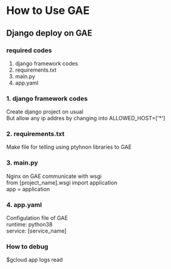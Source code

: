 # How to Use GAE
## Django deploy on GAE
### required codes
1. django framework codes
2. requirements.txt
3. main.py 
4. app.yaml

### 1. django framework codes
Create django project on usual</br>
But allow any ip addres by changing into ALLOWED_HOST=['*']

### 2. requirements.txt
Make file for telling using ptyhnon libraries to GAE

### 3. main.py
Nginx on GAE communicate with wsgi </br>
from [project_name].wsgi import application </br> 
app = application

### 4. app.yaml
Configulation file of GAE</br>
runtime: python38 </br>
service: [service_name]

### How to debug
$gcloud app logs read
